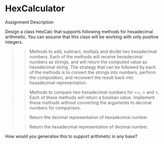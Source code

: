 # HexCalculator
Assignment Description

Design a class HexCalc that supports following methods for hexadecimal arithmetic. You can assume that this class will be working with only positive integers.

  >> Methods to add, subtract, multiply and divide two hexadecimal numbers. Each of the methods will receive hexadecimal numbers as strings, and will return the computed value as      hexadecimal string. The strategy that can be followed by each of the methods is to convert the strings into numbers, perform the computation, and reconvert the result back        into hexadecimal representation.

  >> Methods to compare two hexadecimal numbers for ==, > and <. Each of these methods will return a boolean value. Implement these methods without converting the arguments to          decimal numbers for comparison.

  >> Return the decimal representation of hexadecimal number.

  >> Return the hexadecimal representation of decimal number.

How would you generalise this to support arithmetic in any base?
